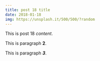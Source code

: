 ```yaml
---
title: post 18 title
date: 2018-01-18
img: https://unsplash.it/500/500/?random
---
```

This is post 18 *content*.

This is paragraph **2**.

This is paragraph ***3***.
